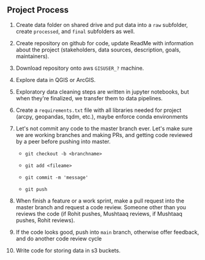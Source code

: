 ## Project Process

1. Create data folder on shared drive and put data into a `raw` subfolder, create `processed`, and `final` subfolders as well.
1. Create repository on github for code, update ReadMe with information about the project (stakeholders, data sources, description, goals, maintainers).
1. Download repository onto aws `GISUSER_?` machine.
1. Explore data in QGIS or ArcGIS.
1. Exploratory data cleaning steps are written in jupyter notebooks, but when they're finalized, we transfer them to data pipelines.
1. Create a `requirements.txt` file with all libraries needed for project (arcpy, geopandas, tqdm, etc.), maybe enforce conda environments
1. Let's not commit any code to the master branch ever. Let's make sure we are working branches and making PRs, and getting code reviewed by a peer before pushing into master.

   - `git checkout -b <branchname>`

   - `git add <fileame>`

   - `git commit -m 'message'`

   - `git push`

1. When finish a feature or a work sprint, make a pull request into the master branch and request a code review. Someone other than you reviews the code (if Rohit pushes, Mushtaaq reviews, if Mushtaaq pushes, Rohit reviews).
1. If the code looks good, push into `main` branch, otherwise offer feedback, and do another code review cycle
1. Write code for storing data in s3 buckets.
